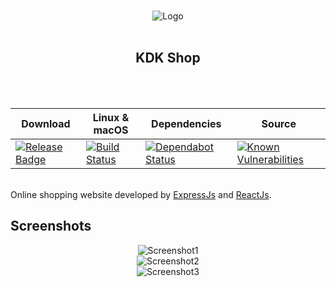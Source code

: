 <p align="center">
  <br>
  <img alt="Logo" src="https://github.com/kdk-shop/KDK-Online-Shopping-Website/raw/master/media/logo.jpg" />
  <br><br>
</p>
<h2 align="center"> KDK Shop </h2>
<br><br>


Download | Linux & macOS | Dependencies |  Source
-------- | ------------- | ------------ |  ------
[![Release Badge](https://badgen.net/github/release/kdk-shop/KDK-Online-Shopping-Website)](https://github.com/kdk-shop/KDK-Online-Shopping-Website/releases)|[![Build Status](https://travis-ci.com/kdk-shop/KDK-Online-Shopping-Website.svg?branch=master)](https://travis-ci.com/kdk-shop/KDK-Online-Shopping-Website) | [![Dependabot Status](https://api.dependabot.com/badges/status?host=github&repo=kdk-shop/KDK-Online-Shopping-Website)](https://dependabot.com) | [![Known Vulnerabilities](https://snyk.io/test/github/kdk-shop/KDK-Online-Shopping-Website/badge.svg?targetFile=package.json)](https://snyk.io/test/github/kdk-shop/KDK-Online-Shopping-Website?targetFile=package.json)
<br>
Online shopping website developed by <a href="https://expressjs.com">ExpressJs</a> and <a href="https://reactjs.org">ReactJs</a>.
<br>
<h2>Screenshots</h2>
<p align="center">
<img alt="Screenshot1" src="https://github.com/kdk-shop/KDK-Online-Shopping-Website/raw/master/media/ss1.jpg" />
<br>
<img alt="Screenshot2" src="https://github.com/kdk-shop/KDK-Online-Shopping-Website/raw/master/media/ss2.jpg" />
<br>
<img alt="Screenshot3" src="https://github.com/kdk-shop/KDK-Online-Shopping-Website/raw/master/media/ss3.jpg" />
</p>
